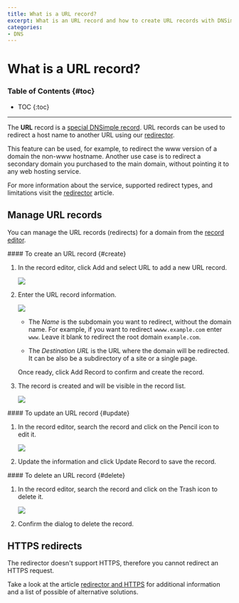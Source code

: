 ```yaml
---
title: What is a URL record?
excerpt: What is an URL record and how to create URL records with DNSimple.
categories:
- DNS
---
```


# What is a URL record?

### Table of Contents {#toc}

* TOC
{:toc}

---

The **URL** record is a [special DNSimple record](/articles/supported-dns-records). URL records can be used to redirect a host name to another URL using our [redirector](/articles/redirector).

This feature can be used, for example, to redirect the www version of a domain the non-www hostname. Another use case is to redirect a secondary domain you purchased to the main domain, without pointing it to any web hosting service.

For more information about the service, supported redirect types, and limitations visit the [redirector](/articles/redirector) article.


## Manage URL records

You can manage the URL records (redirects) for a domain from the [record editor](/articles/record-editor).

<div class="section-steps" markdown="1">
#### To create an URL record {#create}

1.  In the record editor, click <label>Add</label> and select <label>URL</label> to add a new URL record.

    ![](/files/record-url-create-select.png)

1.  Enter the URL record information.

    ![](/files/record-url-create-new.png)

    - The _Name_ is the subdomain you want to redirect, without the domain name. For example, if you want to redirect `wwww.example.com` enter `www`. Leave it blank to redirect the root domain `example.com`.

    - The _Destination URL_ is the URL where the domain will be redirected. It can be also be a subdirectory of a site or a single page.

    Once ready, click <label>Add Record</label> to confirm and create the record.

1.  The record is created and will be visible in the record list.

    ![](/files/record-url-item.png)

</div>

<div class="section-steps" markdown="1">
#### To update an URL record {#update}

1.  In the record editor, search the record and click on the Pencil icon to edit it.

    ![](/files/record-url-item-edit.png)

1.  Update the information and click <label>Update Record</label> to save the record.
</div>

<div class="section-steps" markdown="1">
#### To delete an URL record {#delete}

1.  In the record editor, search the record and click on the Trash icon to delete it.

    ![](/files/record-url-item-delete.png)

1.  Confirm the dialog to delete the record.
</div>


## HTTPS redirects

The redirector doesn't support HTTPS, therefore you cannot redirect an HTTPS request.

Take a look at the article [redirector and HTTPS](/articles/redirector-https) for additional information and a list of possible of alternative solutions.

